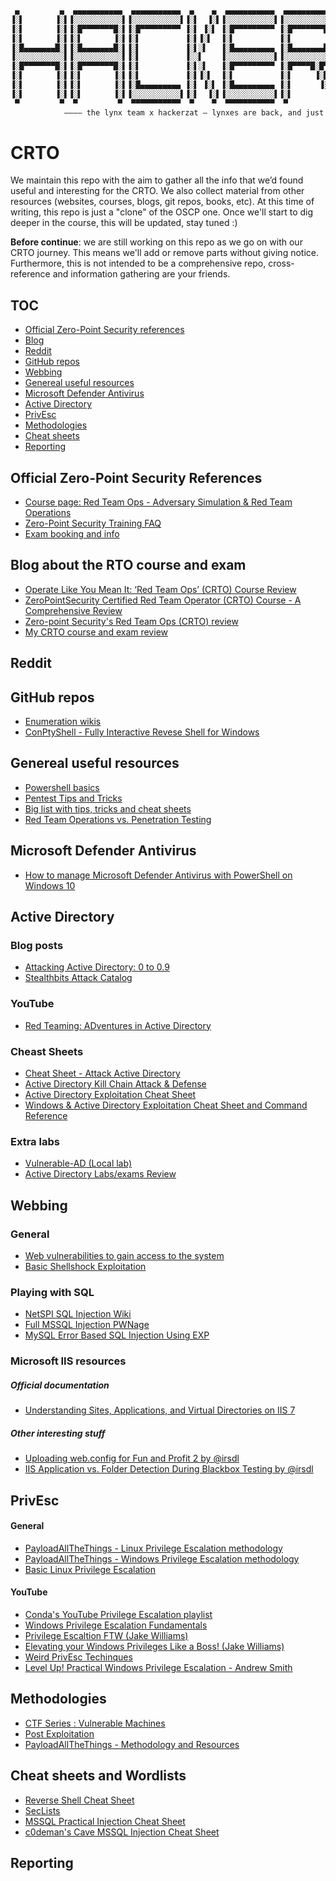```bash
 ▄         ▄  ▄▄▄▄▄▄▄▄▄▄▄  ▄▄▄▄▄▄▄▄▄▄▄  ▄    ▄  ▄▄▄▄▄▄▄▄▄▄▄  ▄▄▄▄▄▄▄▄▄▄▄  ▄▄▄▄▄▄▄▄▄▄▄  ▄         ▄  ▄▄▄▄▄▄▄▄▄▄▄  ▄▄▄▄▄▄▄▄▄▄▄ 
▐░▌       ▐░▌▐░░░░░░░░░░░▌▐░░░░░░░░░░░▌▐░▌  ▐░▌▐░░░░░░░░░░░▌▐░░░░░░░░░░░▌▐░░░░░░░░░░░▌▐░▌       ▐░▌▐░░░░░░░░░░░▌▐░░░░░░░░░░░▌
▐░▌       ▐░▌▐░█▀▀▀▀▀▀▀█░▌▐░█▀▀▀▀▀▀▀▀▀ ▐░▌ ▐░▌ ▐░█▀▀▀▀▀▀▀▀▀ ▐░█▀▀▀▀▀▀▀█░▌ ▀▀▀▀▀▀▀▀▀█░▌▐░▌       ▐░▌▐░█▀▀▀▀▀▀▀█░▌ ▀▀▀▀█░█▀▀▀▀ 
▐░▌       ▐░▌▐░▌       ▐░▌▐░▌          ▐░▌▐░▌  ▐░▌          ▐░▌       ▐░▌          ▐░▌▐░▌       ▐░▌▐░▌       ▐░▌     ▐░▌     
▐░█▄▄▄▄▄▄▄█░▌▐░█▄▄▄▄▄▄▄█░▌▐░▌          ▐░▌░▌   ▐░█▄▄▄▄▄▄▄▄▄ ▐░█▄▄▄▄▄▄▄█░▌ ▄▄▄▄▄▄▄▄▄█░▌▐░█▄▄▄▄▄▄▄█░▌▐░█▄▄▄▄▄▄▄█░▌     ▐░▌     
▐░░░░░░░░░░░▌▐░░░░░░░░░░░▌▐░▌          ▐░░▌    ▐░░░░░░░░░░░▌▐░░░░░░░░░░░▌▐░░░░░░░░░░░▌▐░░░░░░░░░░░▌▐░░░░░░░░░░░▌     ▐░▌     
▐░█▀▀▀▀▀▀▀█░▌▐░█▀▀▀▀▀▀▀█░▌▐░▌          ▐░▌░▌   ▐░█▀▀▀▀▀▀▀▀▀ ▐░█▀▀▀▀█░█▀▀ ▐░█▀▀▀▀▀▀▀▀▀ ▐░█▀▀▀▀▀▀▀█░▌▐░█▀▀▀▀▀▀▀█░▌     ▐░▌     
▐░▌       ▐░▌▐░▌       ▐░▌▐░▌          ▐░▌▐░▌  ▐░▌          ▐░▌     ▐░▌  ▐░▌          ▐░▌       ▐░▌▐░▌       ▐░▌     ▐░▌     
▐░▌       ▐░▌▐░▌       ▐░▌▐░█▄▄▄▄▄▄▄▄▄ ▐░▌ ▐░▌ ▐░█▄▄▄▄▄▄▄▄▄ ▐░▌      ▐░▌ ▐░█▄▄▄▄▄▄▄▄▄ ▐░▌       ▐░▌▐░▌       ▐░▌     ▐░▌     
▐░▌       ▐░▌▐░▌       ▐░▌▐░░░░░░░░░░░▌▐░▌  ▐░▌▐░░░░░░░░░░░▌▐░▌       ▐░▌▐░░░░░░░░░░░▌▐░▌       ▐░▌▐░▌       ▐░▌     ▐░▌     
 ▀         ▀  ▀         ▀  ▀▀▀▀▀▀▀▀▀▀▀  ▀    ▀  ▀▀▀▀▀▀▀▀▀▀▀  ▀         ▀  ▀▀▀▀▀▀▀▀▀▀▀  ▀         ▀  ▀         ▀       ▀  
		 	–––– the lynx team x hackerzat – lynxes are back, and just wanna have fun again ––––
```
# CRTO
We maintain this repo with the aim to gather all the info that we’d found useful and interesting for the CRTO. We also collect material from other resources (websites, courses, blogs, git repos, books, etc).
At this time of writing, this repo is just a "clone" of the OSCP one. Once we'll start to dig deeper in the course, this will be updated, stay tuned :)

**Before continue**: we are still working on this repo as we go on with our CRTO journey. This means we'll add or remove parts without giving notice. Furthermore, this is not intended to be a comprehensive repo, cross-reference and information gathering are your friends.

## TOC
- [Official Zero-Point Security references](#official-zero-point-security-references)
- [Blog](#blog)
- [Reddit](#reddit)
- [GitHub repos](#github-repos)
- [Webbing](#webbing)
- [Genereal useful resources](#genereal-useful-resources)
- [Microsoft Defender Antivirus](#microsoft-defender-antivirus)
- [Active Directory](#active-directory)
- [PrivEsc](#privesc)
- [Methodologies](#methodologies)
- [Cheat sheets](#cheat-sheets-and-wordlists)
- [Reporting](#reporting)

## Official Zero-Point Security References
- [Course page: Red Team Ops - Adversary Simulation & Red Team Operations](https://training.zeropointsecurity.co.uk/courses/red-team-ops)
- [Zero-Point Security Training FAQ](https://training.zeropointsecurity.co.uk/pages/frequently-asked-questions)
- [Exam booking and info](https://training.zeropointsecurity.co.uk/pages/red-team-ops-exam)

## Blog about the RTO course and exam
- [Operate Like You Mean It: ‘Red Team Ops’ (CRTO) Course Review](https://casvancooten.com/posts/2021/07/operate-like-you-mean-it-red-team-ops-crto-course-review/)
- [ZeroPointSecurity Certified Red Team Operator (CRTO) Course - A Comprehensive Review](https://heartburn.dev/zeropointsecurity-certified-red-team-operator-crto-course-a-comprehensive-review/)
- [Zero-point Security's Red Team Ops (CRTO) review](https://www.bencteux.fr/posts/crto/)
- [My CRTO course and exam review](https://gustavshen.medium.com/my-crto-course-and-exam-review-433f967f712e)

## Reddit

## GitHub repos
- [Enumeration wikis](https://github.com/theonlykernel/enumeration/wiki)
- [ConPtyShell - Fully Interactive Revese Shell for Windows](https://github.com/antonioCoco/ConPtyShell)

## Genereal useful resources
- [Powershell basics](https://www.darkoperator.com/powershellbasics)
- [Pentest Tips and Tricks](https://jivoi.github.io/2015/07/01/pentest-tips-and-tricks/)
- [Big list with tips, tricks and cheat sheets](https://guif.re/)
- [Red Team Operations vs. Penetration Testing](https://www.mitnicksecurity.com/blog/red-team-operations-vs.-penetration-testing)

## Microsoft Defender Antivirus
- [How to manage Microsoft Defender Antivirus with PowerShell on Windows 10](https://www.windowscentral.com/how-manage-microsoft-defender-antivirus-powershell-windows-10)

## Active Directory
### Blog posts
- [Attacking Active Directory: 0 to 0.9](https://zer1t0.gitlab.io/posts/attacking_ad/?s=09)
- [Stealthbits Attack Catalog](https://attack.stealthbits.com/)
### YouTube
- [Red Teaming: ADventures in Active Directory](https://www.youtube.com/watch?v=dO2cZu7090A)
### Cheast Sheets
- [Cheat Sheet - Attack Active Directory](https://github.com/drak3hft7/Cheat-Sheet---Active-Directory)
- [Active Directory Kill Chain Attack & Defense](https://github.com/infosecn1nja/AD-Attack-Defense)
- [Active Directory Exploitation Cheat Sheet](https://github.com/S1ckB0y1337/Active-Directory-Exploitation-Cheat-Sheet)
- [Windows & Active Directory Exploitation Cheat Sheet and Command Reference](https://casvancooten.com/posts/2020/11/windows-active-directory-exploitation-cheat-sheet-and-command-reference/)

### Extra labs
- [Vulnerable-AD (Local lab)](https://github.com/WazeHell/vulnerable-AD)
- [Active Directory Labs/exams Review](https://github.com/ryan412/ADLabsReview)

## Webbing
### General
- [Web vulnerabilities to gain access to the system](https://www.exploit-db.com/papers/13017)
- [Basic Shellshock Exploitation](https://blog.knapsy.com/blog/2014/10/07/basic-shellshock-exploitation/)

### Playing with SQL
- [NetSPI SQL Injection Wiki](https://sqlwiki.netspi.com/)
- [Full MSSQL Injection PWNage](https://www.exploit-db.com/papers/12975)
- [MySQL Error Based SQL Injection Using EXP](https://www.exploit-db.com/docs/english/37953-mysql-error-based-sql-injection-using-exp.pdf)

### Microsoft IIS resources
##### Official documentation
- [Understanding Sites, Applications, and Virtual Directories on IIS 7](https://docs.microsoft.com/en-us/iis/get-started/planning-your-iis-architecture/understanding-sites-applications-and-virtual-directories-on-iis)

##### Other interesting stuff
- [Uploading web.config for Fun and Profit 2 by @irsdl](https://soroush.secproject.com/blog/2019/08/uploading-web-config-for-fun-and-profit-2/)
- [IIS Application vs. Folder Detection During Blackbox Testing by @irsdl](https://soroush.secproject.com/blog/2019/07/iis-application-vs-folder-detection-during-blackbox-testing/)


## PrivEsc
#### General
- [PayloadAllTheThings - Linux Privilege Escalation methodology](https://github.com/swisskyrepo/PayloadsAllTheThings/blob/master/Methodology%20and%20Resources/Linux%20-%20Privilege%20Escalation.md)
- [PayloadAllTheThings - Windows Privilege Escalation methodology](https://github.com/swisskyrepo/PayloadsAllTheThings/blob/master/Methodology%20and%20Resources/Windows%20-%20Privilege%20Escalation.md)
- [Basic Linux Privilege Escalation](https://blog.g0tmi1k.com/2011/08/basic-linux-privilege-escalation/)

#### YouTube
- [Conda's YouTube Privilege Escalation playlist](https://www.youtube.com/watch?v=VpNaPAh93vE&list=PLDrNMcTNhhYrBNZ_FdtMq-gLFQeUZFzWV)
- [Windows Privilege Escalation Fundamentals](http://www.fuzzysecurity.com/tutorials/16.html)
- [Privilege Escaltion FTW (Jake Williams)](https://www.youtube.com/watch?v=yXe4X-AIbps)
- [Elevating your Windows Privileges Like a Boss! (Jake Williams)](https://www.youtube.com/watch?v=SHdM197sbIE)
- [Weird PrivEsc Techinques](https://www.youtube.com/watch?v=wyeRPSjnNjY)
- [Level Up! Practical Windows Privilege Escalation - Andrew Smith](https://www.youtube.com/watch?v=PC_iMqiuIRQ)

## Methodologies
- [CTF Series : Vulnerable Machines](https://bitvijays.github.io/LFC-VulnerableMachines.html)
- [Post Exploitation](https://n00bpentesting.wordpress.com/lessons/ptes-101/post-exploitation/)
- [PayloadAllTheThings - Methodology and Resources](https://github.com/swisskyrepo/PayloadsAllTheThings/tree/master/Methodology%20and%20Resources)

## Cheat sheets and Wordlists
- [Reverse Shell Cheat Sheet](https://highon.coffee/blog/reverse-shell-cheat-sheet/)
- [SecLists](https://github.com/danielmiessler/SecLists)
- [MSSQL Practical Injection Cheat Sheet](https://perspectiverisk.com/mssql-practical-injection-cheat-sheet/)
- [c0deman's Cave MSSQL Injection Cheat Sheet](https://c0deman.wordpress.com/2013/06/25/mssql-injection-cheat-sheet/)

## Reporting

